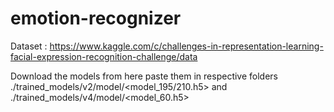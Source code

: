 # emotion-recognizer

Dataset :
https://www.kaggle.com/c/challenges-in-representation-learning-facial-expression-recognition-challenge/data

Download the models from here
paste them in respective folders 
./trained_models/v2/model/<model_195/210.h5> and ./trained_models/v4/model/<model_60.h5>

